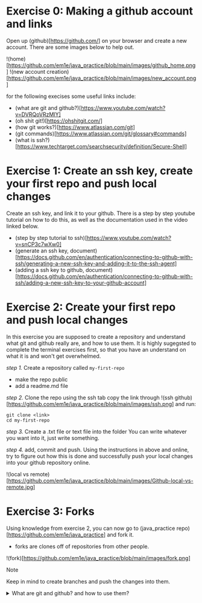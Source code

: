 
# Exercise 0: Making a github account and links

Open up (github)[https://github.com/] on your browser and create a new account. There are some images below to help out.

!(home)[https://github.com/em1e/java_practice/blob/main/images/github_home.png]
!(new account creation)[https://github.com/em1e/java_practice/blob/main/images/new_account.png]

for the following execises some useful links include:
- (what are git and github?)[https://www.youtube.com/watch?v=DVRQoVRzMIY]
- (oh shit git!)[https://ohshitgit.com/]
- (how git works?)[https://www.atlassian.com/git]
- (git commands)[https://www.atlassian.com/git/glossary#commands]
- (what is ssh?)[https://www.techtarget.com/searchsecurity/definition/Secure-Shell]


# Exercise 1: Create an ssh key, create your first repo and push local changes 

Create an ssh key, and link it to your github. There is a step by step youtube tutorial on how to do this, as well as the documentation used in the video linked below.

- (step by step tutorial to ssh)[https://www.youtube.com/watch?v=snCP3c7wXw0]
- (generate an ssh key, document)[https://docs.github.com/en/authentication/connecting-to-github-with-ssh/generating-a-new-ssh-key-and-adding-it-to-the-ssh-agent]
- (adding a ssh key to github, document)[https://docs.github.com/en/authentication/connecting-to-github-with-ssh/adding-a-new-ssh-key-to-your-github-account]


# Exercise 2: Create your first repo and push local changes

In this exercise you are supposed to create a repository and understand what git and github really are, and how to use them. It is highly sugegsted to complete the terminal exercises first, so that you have an understand on what it is and won't get overwhelmed.

*step 1.* Create a repository called `my-first-repo` 
- make the repo public
- add a readme.md file

*step 2.* Clone the repo using the ssh tab
copy the link through
!(ssh github)[https://github.com/em1e/java_practice/blob/main/images/ssh.png]
and run:
```
git clone <link>
cd my-first-repo
```

*step 3.* Create a .txt file or text file into the folder
You can write whatever you want into it, just write something.

*step 4.* add, commit and push.
Using the instructions in above and online, try to figure out how this is done and successfully push your local changes into your github repository online.

!(local vs remote)[https://github.com/em1e/java_practice/blob/main/images/Github-local-vs-remote.jpg]

# Exercise 3: Forks

Using knowledge from exercise 2, you can now go to (java_practice repo)[https://github.com/em1e/java_practice] and fork it.
- forks are clones off of repositories from other people.

!(fork)[https://github.com/em1e/java_practice/blob/main/images/fork.png]

> [!NOTE]
> Keep in mind to create branches and push the changes into them.

<details>
<summary>What are git and github? and how to use them?</summary>

## What are they?
GitHub is a developer platform that allows developers to create, store, manage and share their code. While Git is a distributed version control system that tracks versions of files.

(Watch this and ask questions if something is unclear)[https://www.youtube.com/watch?v=DVRQoVRzMIY]. 

</details>